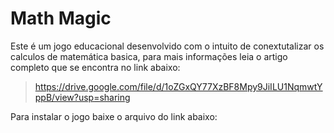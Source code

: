 # Math Magic

Este é um jogo educacional desenvolvido com o intuito de conextutalizar os calculos de matemática basica, para mais informações leia o artigo completo que se encontra no link abaixo:

 > https://drive.google.com/file/d/1oZGxQY77XzBF8Mpy9JiILU1NqmwtYppB/view?usp=sharing

 Para instalar o jogo baixe o arquivo do link abaixo:

 >